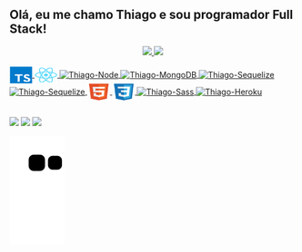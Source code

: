 ## Olá, eu me chamo Thiago e sou programador Full Stack!

<div align="center">
  <a href="https://github.com/Alameda-Indiano">
  <img height="160em" src="https://github-readme-stats.vercel.app/api?username=Alameda-Indiano&show_icons=true&theme=tokyonight&include_all_commits=true&count_private=true"/>
  <img height="160em" src="https://github-readme-stats.vercel.app/api/top-langs/?username=Alameda-Indiano&layout=compact&langs_count=7&theme=tokyonight"/>
</div>
<div style="display: inline_block"><br>
  <img align="center" alt="Thiago-Ts" height="30" width="40" src="https://raw.githubusercontent.com/devicons/devicon/master/icons/typescript/typescript-plain.svg">
  <img align="center" alt="Thiago-React" height="30" width="40" src="https://raw.githubusercontent.com/devicons/devicon/master/icons/react/react-original.svg">
  <img align="center" alt="Thiago-Node" height="30" width="40" src="https://icongr.am/devicon/nodejs-original.svg?size=128&color=currentColor">
  <img align="center" alt="Thiago-MongoDB" height="40" width="50" src="https://icongr.am/devicon/mongodb-original-wordmark.svg?size=148&color=currentColor">
  <img align="center" alt="Thiago-Sequelize" height="30" width="40" src="https://icongr.am/devicon/postgresql-original-wordmark.svg?size=40&color=currentColor">
  <img align="center" alt="Thiago-Sequelize" height="30" width="40" src="https://icongr.am/devicon/sequelize-original.svg?size=40&color=currentColor">
  <img align="center" alt="Thiago-HTML" height="30" width="40" src="https://raw.githubusercontent.com/devicons/devicon/master/icons/html5/html5-original.svg">
  <img align="center" alt="Thiago-CSS" height="30" width="40" src="https://raw.githubusercontent.com/devicons/devicon/master/icons/css3/css3-original.svg">
  <img align="center" alt="Thiago-Sass" height="30" width="40" src="https://icongr.am/devicon/sass-original.svg?size=128&color=currentColor">
  <img align="center" alt="Thiago-Heroku" height="30" width="40" src="https://icongr.am/devicon/heroku-original-wordmark.svg?size=128&color=currentColor">
</div>
 
  ##
 
<div> 
  <a href="https://instagram.com/thiago_alameda_" target="_blank"><img src="https://img.shields.io/badge/-Instagram-%23E4405F?style=for-the-badge&logo=instagram&logoColor=white" target="_blank"></a>
  <a href = "gmail:thiago2332003@gmail.com"><img src="https://img.shields.io/badge/-Gmail-%23333?style=for-the-badge&logo=gmail&logoColor=white" target="_blank"></a>
  <a href="https://www.linkedin.com/in/thiago-a-amorim-60811a1b6" target="_blank"><img src="https://img.shields.io/badge/-LinkedIn-%230077B5?style=for-the-badge&logo=linkedin&logoColor=white" target="_blank"></a>
 
   ![snake gif](https://github.com/Alameda-Indiano/Alameda-Indiano/blob/output/github-contribution-grid-snake.svg)
 
</div>

